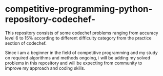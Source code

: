 # competitive-programming-python-repository-codechef-

This repository consists of some codechef problems ranging from accuracy level 6 to 15% according to different difficulty category 
from the practice section of codechef.

Since i am a beginner in the field of competitive programming and my study on required algorithms and methods ongoing, i will be
adding my solved problems in this repository and will be expecting from community to improve my approach and coding skills.


